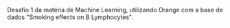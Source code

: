 Desafio 1 da matéria de Machine Learning, utilizando Orange com a base de dados "Smoking effects on B Lymphocytes".
